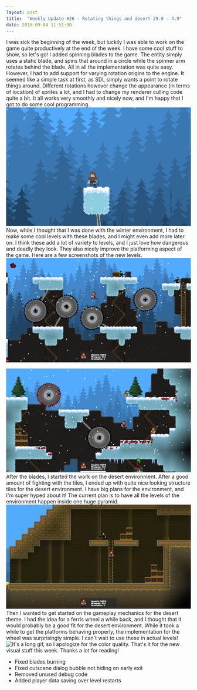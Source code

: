 ```yaml
---
layout: post
title:  "Weekly Update #26 - Rotating things and desert 29.8 - 4.9"
date: 2016-09-04 11:51:00
---
```

I was sick the beginning of the week, but luckily I was able to work on the game quite productively at the end of the week. I have some cool stuff to show, so let's go!
I added spinning blades to the game. The entity simply uses a static blade, and spins that around in a circle while the spinner arm rotates behind the blade. All in all the implementation was quite easy. However, I had to add support for varying rotation origins to the engine. It seemed like a simple task at first, as SDL simply wants a point to rotate things around. Different rotations however change the appearance (in terms of location) of sprites a lot, and I had to change my renderer culling code quite a bit. It all works very smoothly and nicely now, and I'm happy that I got to do some cool programming.
![Nothing special, just a big blade, on an arm.](/assets/WeeklyUpdates/26/SpinningBlade.gif)
Now, while I thought that I was done with the winter environment, I had to make some cool levels with these blades, and I might even add more later on. I think these add a lot of variety to levels, and I just love how dangerous and deadly they look. They also nicely improve the platforming aspect of the game. Here are a few screenshots of the new levels.
![You get the best screenshots while jumping.](/assets/WeeklyUpdates/26/BladeLevel1.png)

![You get the best screenshots while jumping.](/assets/WeeklyUpdates/26/BladeLevel2.png)
After the blades, I started the work on the desert environment. After a good amount of fighting with the tiles, I ended up with quite nice looking structure tiles for the desert environment. I have big plans for the environment, and I'm super hyped about it! The current plan is to have all the levels of the environment happen inside one huge pyramid.
![Those columns took a long time.](/assets/WeeklyUpdates/26/Desert.png)
Then I wanted to get started on the gameplay mechanics for the desert theme. I had the idea for a ferris wheel a while back, and I thought that it would probably be a good fit for the desert environment. While it took a while to get the platforms behaving properly, the implementation for the wheel was surprisingly simple. I can't wait to use these in actual levels!
![It's a long gif, so I apologize for the color quality.](/assets/WeeklyUpdates/26/FerrisWheel.gif)
That's it for the new visual stuff this week. Thanks a lot for reading!

*   Fixed blades burning
*   Fixed cutscene dialog bubble not hiding on early exit
*   Removed unused debug code
*   Added player data saving over level restarts
